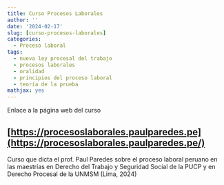 ```yaml
---
title: Curso Procesos Laborales
author: ''
date: '2024-02-17'
slug: [curso-procesos-laborales]
categories:
  - Proceso laboral
tags:
  - nueva ley procesal del trabajo
  - procesos laborales
  - oralidad
  - principios del proceso laboral
  - teoría de la prueba
mathjax: yes
---
```


Enlace a la página web del curso

## [https://procesoslaborales.paulparedes.pe](https://procesoslaborales.paulparedes.pe/)

Curso que dicta el prof. Paul Paredes sobre el proceso laboral peruano en las maestrías en Derecho del Trabajo y Seguridad Social de la PUCP y en Derecho Procesal de la UNMSM (Lima, 2024)